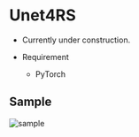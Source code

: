 # Unet4RS
- Currently under construction.

- Requirement
	- PyTorch

## Sample
![sample](https://github.com/hardyqr/Unet4RS/blob/master/samples/sample.png)
